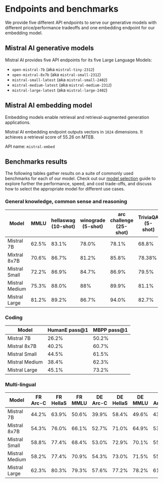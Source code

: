 # Endpoints and benchmarks

We provide five different API endpoints to serve our generative models with different price/performance tradeoffs and one embedding endpoint for our embedding model. 

## Mistral AI generative models

Mistral AI provides five API endpoints for its five Large Language Models:
- `open-mistral-7b` (aka `mistral-tiny-2312`)
- `open-mixtral-8x7b` (aka `mistral-small-2312`)
- `mistral-small-latest` (aka `mistral-small-2402`)
- `mistral-medium-latest` (aka `mistral-medium-2312`)
- `mistral-large-latest` (aka `mistral-large-2402`)

## Mistral AI embedding model
Embedding models enable retrieval and retrieval-augmented generation applications.

Mistral AI embedding endpoint outputs vectors in `1024` dimensions. It achieves a retrieval score of 55.26 on MTEB.

API name: `mistral-embed`

## Benchmarks results
The following tables gather results on a suite of  commonly used benchmarks for each of our model. Check out our [model selection](../guides/06-model-selection.md) guide to explore further the performance, speed, and cost trade-offs, and discuss how to select the appropriate model for different use cases.

### General knowledge, common sense and reasoning

| Model | MMLU | hellaswag (10-shot) | winograde (5-shot) | arc challenge (25-shot) | TriviaQA (5-shot) | TruthfulQA |
| --- | ---- | ---|---|---|---|---|
| Mistral 7B | 62.5% | 83.1% | 78.0% | 78.1% | 68.8% | 42.35% |
| Mixtral 8x7B | 70.6% | 86.7% | 81.2% | 85.8% | 78.38% | 47.5% |
| Mistral Small | 72.2% | 86.9% | 84.7% | 86.9% | 79.5% | 51.7% |
| Mistral Medium | 75.3% | 88.0% | 88% | 89.9% | 81.1% | 47% |
| Mistral Large | 81.2% | 89.2% | 86.7% | 94.0% | 82.7% | 50.6% |


### Coding

| Model | HumanE pass@1 | MBPP pass@1 |
| --- | ---- | ---|
| Mistral 7B | 26.2% | 50.2% |
| Mistral 8x7B | 40.2% | 60.7% |
| Mistral Small | 44.5% | 61.5% |
| Mistral Medium | 38.4% | 62.3% | 
| Mistral Large | 45.1% | 73.2% |


### Multi-lingual

| Model | FR Arc-C | FR HellaS | FR MMLU | DE Arc-C | DE HellaS | DE MMLU | ES Arc-C | ES HellaS | ES MMLU | IT Arc-C | IT HellaS | IT MMLU | 
| --- | ---- | --- | --- | ---- | --- | --- | ---- | --- | --- | ---- | --- | --- |
| Mistral 7B | 44.2% | 63.9% | 50.6% | 39.9% | 58.4% | 49.6% | 43.9% | 64.8% | 51.4% | 41.2% | 60.8% | 51.3% | 
| Mistral 8x7B | 54.3% | 76.0% | 66.1% | 52.7% | 71.0% | 64.9% | 53.7% | 76.3% | 67.5% | 51.1% | 72.9% | 65.9% |
| Mistral Small | 58.8% | 77.4% | 68.4% | 53.0% | 72.9% | 70.1% | 55.9% | 78.2% | 69.7% | 53.7% | 75.1% | 69.5% | 
| Mistral Medium | 58.2% | 77.4% | 70.9% | 54.3% | 73.0% | 71.5% | 55.4% | 77.6% | 72.5% | 52.8% | 75.1% | 70.9% | 
| Mistral Large | 62.3% | 80.3% | 79.3% | 57.6% | 77.2% | 78.2% | 61.7% | 81.9% | 79.7% | 60.3% | 77.8% | 78.9% | 

